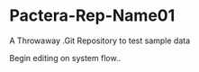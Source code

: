 # Pactera-Rep-Name01
A Throwaway .Git Repository to test sample data

Begin editing on system flow..